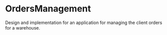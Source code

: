 # OrdersManagement
Design and implementation for an application for managing the client orders for a warehouse.
